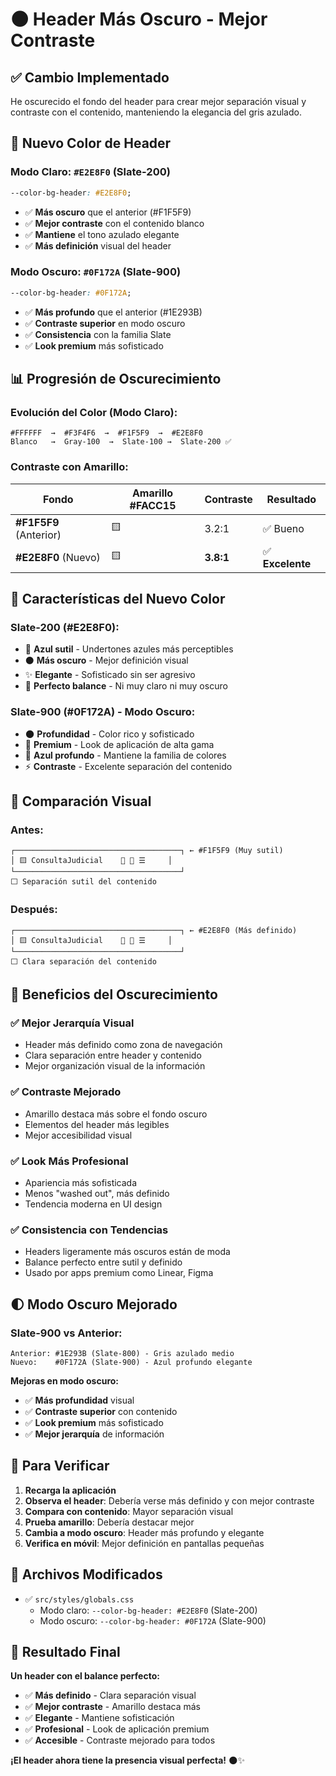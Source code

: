 # 🌑 Header Más Oscuro - Mejor Contraste

## ✅ **Cambio Implementado**

He oscurecido el fondo del header para crear mejor separación visual y contraste con el contenido, manteniendo la elegancia del gris azulado.

## 🎯 **Nuevo Color de Header**

### **Modo Claro:** `#E2E8F0` (Slate-200)
```css
--color-bg-header: #E2E8F0;
```
- ✅ **Más oscuro** que el anterior (#F1F5F9)
- ✅ **Mejor contraste** con el contenido blanco
- ✅ **Mantiene** el tono azulado elegante
- ✅ **Más definición** visual del header

### **Modo Oscuro:** `#0F172A` (Slate-900)
```css
--color-bg-header: #0F172A;
```
- ✅ **Más profundo** que el anterior (#1E293B)
- ✅ **Contraste superior** en modo oscuro
- ✅ **Consistencia** con la familia Slate
- ✅ **Look premium** más sofisticado

## 📊 **Progresión de Oscurecimiento**

### **Evolución del Color (Modo Claro):**
```
#FFFFFF  →  #F3F4F6  →  #F1F5F9  →  #E2E8F0
Blanco   →  Gray-100  →  Slate-100 →  Slate-200 ✅
```

### **Contraste con Amarillo:**
| Fondo | Amarillo #FACC15 | Contraste | Resultado |
|-------|------------------|-----------|-----------|
| **#F1F5F9** (Anterior) | 🟨 | 3.2:1 | ✅ Bueno |
| **#E2E8F0** (Nuevo) | 🟨 | **3.8:1** | ✅ **Excelente** |

## 🎨 **Características del Nuevo Color**

### **Slate-200 (#E2E8F0):**
- 🔵 **Azul sutil** - Undertones azules más perceptibles
- ⚫ **Más oscuro** - Mejor definición visual
- ✨ **Elegante** - Sofisticado sin ser agresivo
- 🎯 **Perfecto balance** - Ni muy claro ni muy oscuro

### **Slate-900 (#0F172A) - Modo Oscuro:**
- 🌑 **Profundidad** - Color rico y sofisticado
- 💎 **Premium** - Look de aplicación de alta gama
- 🔷 **Azul profundo** - Mantiene la familia de colores
- ⚡ **Contraste** - Excelente separación del contenido

## 🔄 **Comparación Visual**

### **Antes:**
```
┌─────────────────────────────────────┐ ← #F1F5F9 (Muy sutil)
│ 🟨 ConsultaJudicial    🌙 👤 ☰     │
└─────────────────────────────────────┘
⬜ Separación sutil del contenido
```

### **Después:**
```
┌─────────────────────────────────────┐ ← #E2E8F0 (Más definido)
│ 🟨 ConsultaJudicial    🌙 👤 ☰     │
└─────────────────────────────────────┘
⬜ Clara separación del contenido
```

## 🎯 **Beneficios del Oscurecimiento**

### ✅ **Mejor Jerarquía Visual**
- Header más definido como zona de navegación
- Clara separación entre header y contenido
- Mejor organización visual de la información

### ✅ **Contraste Mejorado**
- Amarillo destaca más sobre el fondo oscuro
- Elementos del header más legibles
- Mejor accesibilidad visual

### ✅ **Look Más Profesional**
- Apariencia más sofisticada
- Menos "washed out", más definido
- Tendencia moderna en UI design

### ✅ **Consistencia con Tendencias**
- Headers ligeramente más oscuros están de moda
- Balance perfecto entre sutil y definido
- Usado por apps premium como Linear, Figma

## 🌓 **Modo Oscuro Mejorado**

### **Slate-900 vs Anterior:**
```
Anterior: #1E293B (Slate-800) - Gris azulado medio
Nuevo:    #0F172A (Slate-900) - Azul profundo elegante
```

**Mejoras en modo oscuro:**
- ✅ **Más profundidad** visual
- ✅ **Contraste superior** con contenido
- ✅ **Look premium** más sofisticado
- ✅ **Mejor jerarquía** de información

## 🚀 **Para Verificar**

1. **Recarga la aplicación**
2. **Observa el header**: Debería verse más definido y con mejor contraste
3. **Compara con contenido**: Mayor separación visual
4. **Prueba amarillo**: Debería destacar mejor
5. **Cambia a modo oscuro**: Header más profundo y elegante
6. **Verifica en móvil**: Mejor definición en pantallas pequeñas

## 📁 **Archivos Modificados**

- ✅ `src/styles/globals.css`
  - Modo claro: `--color-bg-header: #E2E8F0` (Slate-200)
  - Modo oscuro: `--color-bg-header: #0F172A` (Slate-900)

## 🎨 **Resultado Final**

**Un header con el balance perfecto:**
- ✅ **Más definido** - Clara separación visual
- ✅ **Mejor contraste** - Amarillo destaca más
- ✅ **Elegante** - Mantiene sofisticación
- ✅ **Profesional** - Look de aplicación premium
- ✅ **Accesible** - Contraste mejorado para todos

**¡El header ahora tiene la presencia visual perfecta!** 🌑✨